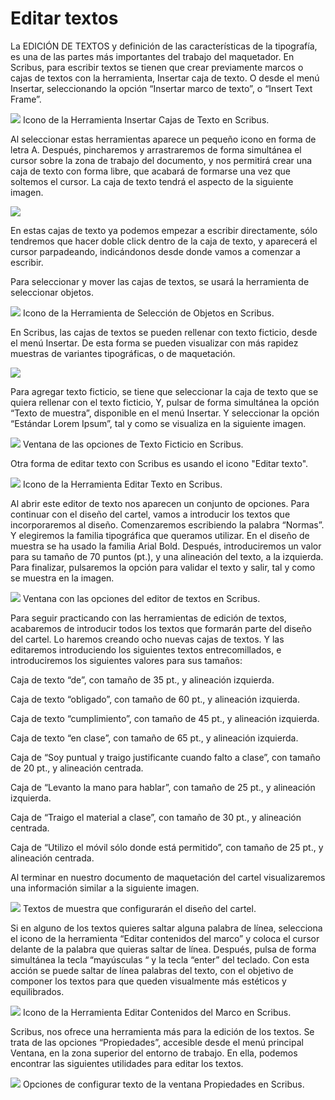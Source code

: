 
# Editar textos

La EDICIÓN DE TEXTOS y definición de las características de la tipografía, es una de las partes más importantes del trabajo del maquetador. En Scribus, para escribir textos se tienen que crear previamente marcos o cajas de textos con la herramienta, Insertar caja de texto. O desde el menú Insertar, seleccionando la opción “Insertar marco de texto”, o “Insert Text Frame”.

![](img/iconoinsertarcajasdetextos.png)
Icono de la Herramienta Insertar Cajas de Texto en Scribus.



Al seleccionar estas herramientas aparece un pequeño icono en forma de letra A. Después, pincharemos y arrastraremos de forma simultánea el cursor sobre la zona de trabajo del documento, y nos permitirá crear una caja de texto con forma libre, que acabará de formarse una vez que soltemos el cursor. La caja de texto tendrá el aspecto de la siguiente imagen.



![](img/cajadetextovacia.png)


En estas cajas de texto ya podemos empezar a escribir directamente, sólo tendremos que hacer doble click dentro de la caja de texto, y aparecerá el cursor parpadeando, indicándonos desde donde vamos a comenzar a escribir.

Para seleccionar y mover las cajas de textos, se usará la herramienta de seleccionar objetos.

![](img/iconoseleccionarobjetos.png)
Icono de la Herramienta de Selección de Objetos en Scribus.



En Scribus, las cajas de textos se pueden rellenar con texto ficticio, desde el menú Insertar. De esta forma se pueden visualizar con más rapidez muestras de variantes tipográficas, o de maquetación. 

![](img/textoficticiodemuestra.png)


Para agregar texto ficticio, se tiene que seleccionar la caja de texto que se quiera rellenar con el texto ficticio, Y, pulsar de forma simultánea la opción “Texto de muestra”, disponible en el menú Insertar. Y seleccionar la opción “Estándar Lorem Ipsum”, tal y como se visualiza en la siguiente imagen.

![](img/opcionestextoficticio.png)
Ventana de las opciones de Texto Ficticio en Scribus.



Otra forma de editar texto con Scribus es usando el icono "Editar texto". 

![](img/iconoeditartexto.png)
Icono de la Herramienta Editar Texto en Scribus.







Al abrir este editor de texto nos aparecen un conjunto de opciones. Para continuar con el diseño del cartel, vamos a introducir los textos que incorporaremos al diseño. Comenzaremos escribiendo la palabra “Normas”. Y elegiremos la familia tipográfica que queramos utilizar. En el diseño de muestra se ha usado la familia Arial Bold. Después, introduciremos un valor para su tamaño de 70 puntos (pt.), y una alineación del texto, a la izquierda. Para finalizar, pulsaremos la opción para validar el texto y salir, tal y como se muestra en la imagen.

![](img/editortexto.png)
Ventana con las opciones del editor de textos en Scribus.



Para seguir practicando con las herramientas de edición de textos, acabaremos de introducir todos los textos que formarán parte del diseño del cartel. Lo haremos creando ocho nuevas cajas de textos. Y las editaremos introduciendo los siguientes textos entrecomillados, e introduciremos los siguientes valores para sus tamaños:

Caja de texto “de”, con tamaño de 35 pt., y alineación izquierda.

Caja de texto “obligado”, con tamaño de 60 pt., y alineación izquierda.

Caja de texto “cumplimiento”, con tamaño de 45 pt., y alineación izquierda.

Caja de texto “en clase”, con tamaño de 65 pt., y alineación izquierda.

Caja de “Soy puntual y traigo justificante cuando falto a clase”, con tamaño de 20 pt., y alineación centrada.

Caja de “Levanto la mano para hablar”, con tamaño de 25 pt., y alineación izquierda.

Caja de “Traigo el material a clase”, con tamaño de 30 pt., y alineación centrada.

Caja de “Utilizo el móvil sólo donde está permitido”, con tamaño de 25 pt., y alineación centrada.



Al terminar en nuestro documento de maquetación del cartel visualizaremos una información similar a la siguiente imagen.

![](img/textoscartel.png)
Textos de muestra que configurarán el diseño del cartel.



Si en alguno de los textos quieres saltar alguna palabra de línea, selecciona el icono de la herramienta “Editar contenidos del marco” y coloca el cursor delante de la palabra que quieras saltar de línea. Después, pulsa de forma simultánea la tecla “mayúsculas “ y la tecla “enter” del teclado. Con esta acción se puede saltar de línea palabras del texto, con el objetivo de componer los textos para que queden visualmente más estéticos y equilibrados.

![](img/iconoeditarcontenidos.png)
Icono de la Herramienta Editar Contenidos del Marco en Scribus.





Scribus, nos ofrece una herramienta más para la edición de los textos. Se trata de las opciones “Propiedades”, accesible desde el menú principal Ventana, en la zona superior del entorno de trabajo. En ella, podemos encontrar las siguientes utilidades para editar los textos.

![](img/propiedadestexto.png)
Opciones de configurar texto de la ventana Propiedades en Scribus.



